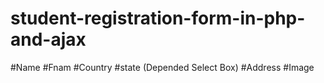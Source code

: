 # student-registration-form-in-php-and-ajax

#Name
#Fnam
#Country
#state (Depended Select Box)
#Address
#Image 

